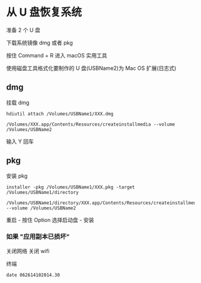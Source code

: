 # 从 U 盘恢复系统

准备 2 个 U 盘

下载系统镜像 dmg 或者 pkg

按住 Command + R 进入 macOS 实用工具

使用磁盘工具格式化要制作的 U 盘(USBName2)为 Mac OS 扩展(日志式)

## dmg

挂载 dmg

```
hdiutil attach /Volumes/USBName1/XXX.dmg
```

```
/Volumes/XXX.app/Contents/Resources/createinstallmedia --volume /Volumes/USBName2
```

输入 Y 回车

## pkg

安装 pkg

```
installer -pkg /Volumes/USBName1/XXX.pkg -target /Volumes/USBName1/directory
```

```
/Volumes/USBName1/directory/XXX.app/Contents/Resources/createinstallmedia --volume /Volumes/USBName2
```

重启 - 按住 Option 选择启动盘 - 安装

### 如果 "应用副本已损坏"

关闭网络 关闭 wifi

终端

```
date 062614102014.30
```
